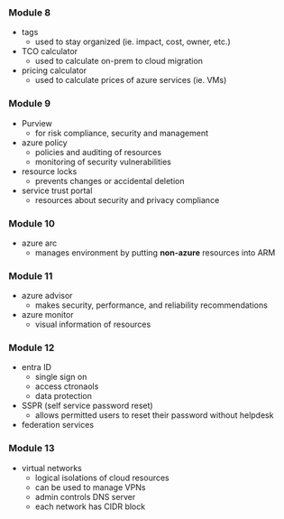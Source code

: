 ### Module 8
- tags
	- used to stay organized (ie. impact, cost, owner, etc.)
- TCO calculator
	- used to calculate on-prem to cloud migration
- pricing calculator
	- used to calculate prices of azure services (ie. VMs)
### Module 9
- Purview
	- for risk compliance, security and management
- azure policy
	- policies and auditing of resources
	- monitoring of security vulnerabilities
- resource locks
	- prevents changes or accidental deletion
- service trust portal
	- resources about security and privacy compliance
### Module 10
- azure arc
	- manages environment by putting **non-azure** resources into ARM
### Module 11
- azure advisor
	- makes security, performance, and reliability recommendations
- azure monitor
	- visual information of resources
### Module 12
- entra ID
	- single sign on
	- access ctronaols
	- data protection
- SSPR (self service password reset)
	- allows permitted users to reset their password without helpdesk
- federation services
### Module 13
- virtual networks
	- logical isolations of cloud resources
	- can be used to manage VPNs
	- admin controls DNS server
	- each network has CIDR block